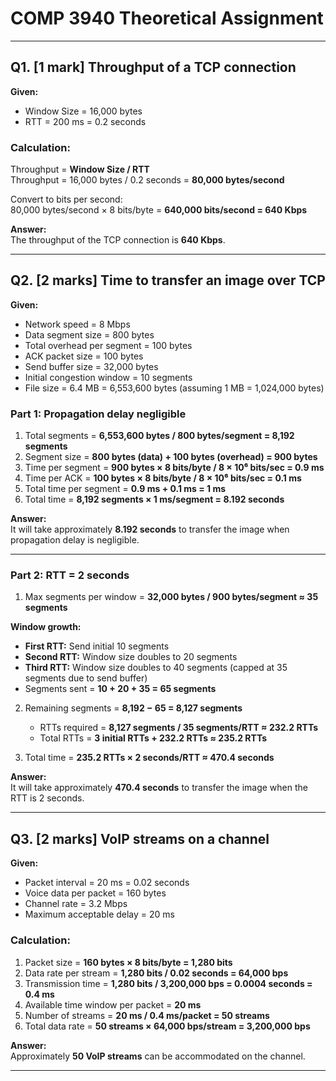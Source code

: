# COMP 3940 Theoretical Assignment  

---

## Q1. [1 mark] Throughput of a TCP connection  

**Given:**  
- Window Size = 16,000 bytes  
- RTT = 200 ms = 0.2 seconds  

### Calculation:  
Throughput = **Window Size / RTT**  
Throughput = 16,000 bytes / 0.2 seconds = **80,000 bytes/second**  

Convert to bits per second:  
80,000 bytes/second × 8 bits/byte = **640,000 bits/second = 640 Kbps**  

**Answer:**  
The throughput of the TCP connection is **640 Kbps**.

---

## Q2. [2 marks] Time to transfer an image over TCP  

**Given:**  
- Network speed = 8 Mbps  
- Data segment size = 800 bytes  
- Total overhead per segment = 100 bytes  
- ACK packet size = 100 bytes  
- Send buffer size = 32,000 bytes  
- Initial congestion window = 10 segments  
- File size = 6.4 MB = 6,553,600 bytes (assuming 1 MB = 1,024,000 bytes)  

### Part 1: Propagation delay negligible  

1. Total segments = **6,553,600 bytes / 800 bytes/segment = 8,192 segments**  
2. Segment size = **800 bytes (data) + 100 bytes (overhead) = 900 bytes**  
3. Time per segment = **900 bytes × 8 bits/byte / 8 × 10⁶ bits/sec = 0.9 ms**  
4. Time per ACK = **100 bytes × 8 bits/byte / 8 × 10⁶ bits/sec = 0.1 ms**  
5. Total time per segment = **0.9 ms + 0.1 ms = 1 ms**  
6. Total time = **8,192 segments × 1 ms/segment = 8.192 seconds**  

**Answer:**  
It will take approximately **8.192 seconds** to transfer the image when propagation delay is negligible.  

---

### Part 2: RTT = 2 seconds  

1. Max segments per window = **32,000 bytes / 900 bytes/segment ≈ 35 segments**  

**Window growth:**  
- **First RTT:** Send initial 10 segments  
- **Second RTT:** Window size doubles to 20 segments  
- **Third RTT:** Window size doubles to 40 segments (capped at 35 segments due to send buffer)  
- Segments sent = **10 + 20 + 35 = 65 segments**  

2. Remaining segments = **8,192 − 65 = 8,127 segments**  
   - RTTs required = **8,127 segments / 35 segments/RTT ≈ 232.2 RTTs**  
   - Total RTTs = **3 initial RTTs + 232.2 RTTs ≈ 235.2 RTTs**  

3. Total time = **235.2 RTTs × 2 seconds/RTT ≈ 470.4 seconds**  

**Answer:**  
It will take approximately **470.4 seconds** to transfer the image when the RTT is 2 seconds.

---

## Q3. [2 marks] VoIP streams on a channel  

**Given:**  
- Packet interval = 20 ms = 0.02 seconds  
- Voice data per packet = 160 bytes  
- Channel rate = 3.2 Mbps  
- Maximum acceptable delay = 20 ms  

### Calculation:  
1. Packet size = **160 bytes × 8 bits/byte = 1,280 bits**  
2. Data rate per stream = **1,280 bits / 0.02 seconds = 64,000 bps**  
3. Transmission time = **1,280 bits / 3,200,000 bps = 0.0004 seconds = 0.4 ms**  
4. Available time window per packet = **20 ms**  
5. Number of streams = **20 ms / 0.4 ms/packet = 50 streams**  
6. Total data rate = **50 streams × 64,000 bps/stream = 3,200,000 bps**  

**Answer:**  
Approximately **50 VoIP streams** can be accommodated on the channel.

---
